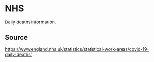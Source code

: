 # NHS

Daily deaths information.

## Source

https://www.england.nhs.uk/statistics/statistical-work-areas/covid-19-daily-deaths/